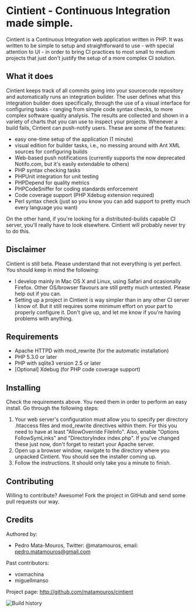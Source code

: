 Cintient - Continuous Integration made simple.
==============================================

Cintient is a Continuous Integration web application written in PHP. It
was written to be simple to setup and straightforward to use - with
special attention to UI - in order to bring CI practices to most small
to medium projects that just don't justify the setup of a more complex
CI solution.
 
What it does
------------
 
Cintient keeps track of all commits going into your sourcecode
repository and automatically runs an integration builder. The user
defines what this integration builder does specifically, through the use
of a visual interface for configuring tasks - ranging from simple code
syntax checks, to more complex software quality analysis. The results
are collected and shown in a variety of charts that you can use to
inspect your projects. Whenever a build fails, Cintient can push-notify
users. These are some of the features:

 *  easy one-time setup of the application (1 minute)
 *  visual edition for builder tasks, i.e., no messing around with Ant
    XML sources for configuring builds
 *  Web-based push notifications (currently supports the now deprecated
    Notifo.com, but it's easily extendable to others)
 *  PHP syntax checking tasks
 *  PHPUnit integration for unit testing
 *  PHPDepend for quality metrics
 *  PHPCodeSniffer for coding standards enforcement
 *  Code coverage support (PHP Xdebug extension required)
 *  Perl syntax check (just so you know you can add support to pretty
    much every language you want)

On the other hand, if you're looking for a distributed-builds capable
CI server, you'll really have to look elsewhere. Cintient will probably
never try to do this.
    
Disclaimer
----------

Cintient is still beta. Please understand that not everything is yet
perfect. You should keep in mind the following:

 *  I develop mainly in Mac OS X and Linux, using Safari and ocasionally
    Firefox. Other OS/browser flavours are still pretty much untested.
    Please help out if you can.
 *  Setting up a project in Cintient is way simpler than in any other
    CI server I know of. But it still requires some minimum effort on
    your part to properly configure it. Don't give up, and let me know
    if you're having problems with anything.

Requirements
------------

 *  Apache HTTPD with mod_rewrite (for the automatic installation)
 *  PHP 5.3.0 or later
 *  PHP with sqlite3 version 2.5 or later
 *  [Optional] Xdebug (for PHP code coverage support)

Installing
----------

Check the requirements above. You need them in order to perform an easy
install. Go through the following steps:

 1.  Your web server's configuration must allow you to specify per
     directory .htaccess files and mod_rewrite directives within them.
     For this you need to have at least "AllowOverride FileInfo". Also,
     enable "Options FollowSymLinks" and "DirectoryIndex index.php". If
     you've changed these just now, don't forget to restart your Apache
     server. 
 2.  Open up a browser window, navigate to the directory where you
     unpacked Cintient. You should see the installer coming up.
 3.  Follow the instructions. It should only take you a minute to
     finish.

Contributing
------------

Willing to contribute? Awesome! Fork the project in GitHub and send some
pull requests our way.

Credits
-------

Authored by:

 *  Pedro Mata-Mouros,
    Twitter: @matamouros,
    email: pedro.matamouros@gmail.com

Past contributors:

 *  voxmachina
 *  miguellmanso

Project page: <http://github.com/matamouros/cintient>

![Build history](https://img.skitch.com/20111114-ti75ff372adt3nsrm9h68jicbh.png)

